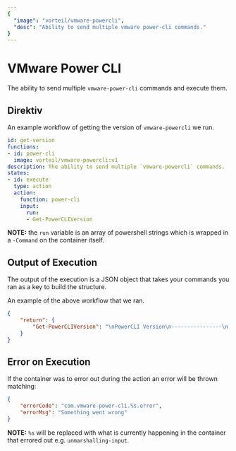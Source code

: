 ```yaml
---
{
  "image": "vorteil/vmware-powercli",
  "desc": "Ability to send multiple vmware power-cli commands."
}
---
```


# VMware Power CLI

The ability to send multiple `vmware-power-cli` commands and execute them.

## Direktiv

An example workflow of getting the version of `vmware-powercli` we run.

```yaml
id: get-version
functions:
- id: power-cli
  image: vorteil/vmware-powercli:v1
description: The ability to send multiple `vmware-powercli` commands.
states:
- id: execute
  type: action
  action:
    function: power-cli
    input:
      run:
      - Get-PowerCLIVersion
```

**NOTE:** the `run` variable is an array of powershell strings which is wrapped in a `-Command` on the container itself.

## Output of Execution

The output of the execution is a JSON object that takes your commands you ran as a key to build the structure.

An example of the above workflow that we ran.

```json
{
	"return": {
		"Get-PowerCLIVersion": "\nPowerCLI Version\n----------------\n   VMware PowerCLI 12.2.0 build 17538434\n---------------\nComponent Versions\n---------------\n   VMware Common PowerCLI Component 12.3 build 17838947\n   VMware Cis Core PowerCLI Component PowerCLI Component 12.3 build 17839331\n   VMware VimAutomation VICore Commands PowerCLI Component PowerCLI Component 12.3 build 17839688\n\n\n"
	}
}
```

## Error on Execution

If the container was to error out during the action an error will be thrown matching:

```json
{
    "errorCode": "com.vmware-power-cli.%s.error",
    "errorMsg": "Something went wrong"
}
```

**NOTE:** `%s` will be replaced with what is currently happening in the container that errored out e.g. `unmarshalling-input`.